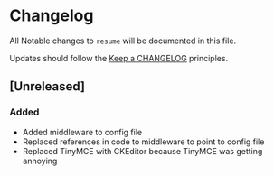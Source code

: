 # Changelog

All Notable changes to `resume` will be documented in this file.

Updates should follow the [Keep a CHANGELOG](http://keepachangelog.com/) principles.

## [Unreleased]

### Added
- Added middleware to config file
- Replaced references in code to middleware to point to config file
- Replaced TinyMCE with CKEditor because TinyMCE was getting annoying